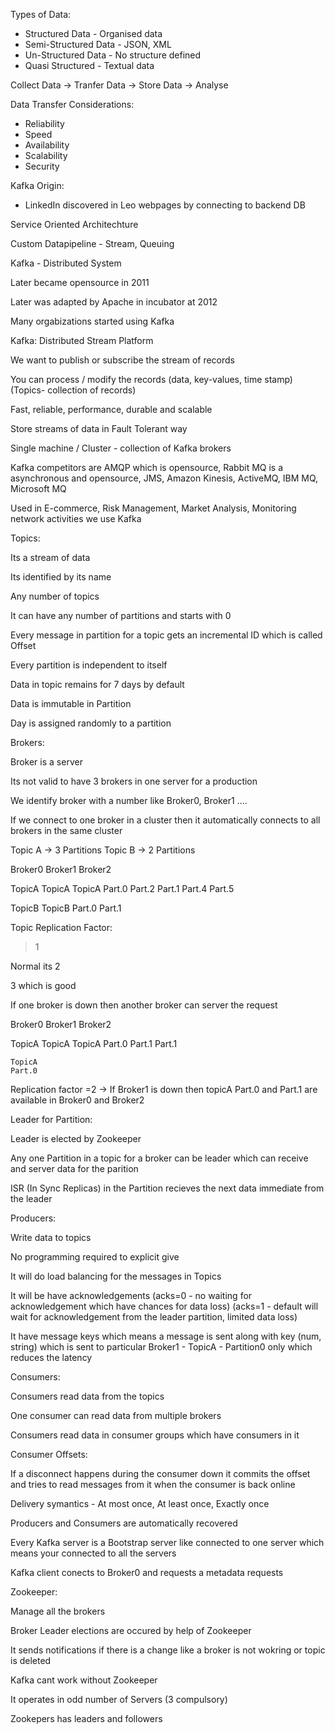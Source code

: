 Types of Data:

- Structured Data - Organised data
- Semi-Structured Data - JSON, XML
- Un-Structured Data - No structure defined
- Quasi Structured - Textual data

Collect Data -> Tranfer Data -> Store Data -> Analyse

Data Transfer Considerations:

- Reliability
- Speed
- Availability
- Scalability
- Security 

Kafka Origin:

- LinkedIn discovered in Leo webpages by connecting to backend DB

Service Oriented Architechture 

Custom Datapipeline - Stream, Queuing

Kafka - Distributed System 

Later became opensource in 2011

Later was adapted by Apache in incubator at 2012

Many orgabizations started using Kafka


Kafka: Distributed Stream Platform

We want to publish or subscribe the stream of records

You can process / modify the records (data, key-values, time stamp) (Topics- collection of records)

Fast, reliable, performance, durable and scalable

Store streams of data in Fault Tolerant way

Single machine / Cluster - collection of Kafka brokers

Kafka competitors are AMQP which is opensource, Rabbit MQ is a asynchronous and opensource, JMS, Amazon Kinesis, ActiveMQ, IBM MQ, Microsoft MQ

Used in E-commerce, Risk Management, Market Analysis, Monitoring network activities we use Kafka


Topics: 

Its a stream of data

Its identified by its name

Any number of topics

It can have any number of partitions and starts with 0

Every message in partition for a topic gets an incremental ID which is called Offset 

Every partition is independent to itself 

Data in topic remains for 7 days by default 

Data is immutable in Partition

Day is assigned randomly to a partition


Brokers:

Broker is a server

Its not valid to have 3 brokers in one server for a production 

We identify broker with a number like Broker0, Broker1 ....

If we connect to one broker in a cluster then it automatically connects to all brokers in the same cluster

Topic A -> 3 Partitions
Topic B -> 2 Partitions

Broker0 Broker1 Broker2 

TopicA	TopicA	TopicA
Part.0	Part.2	Part.1
Part.4		Part.5

TopicB	TopicB
Part.0	Part.1


Topic Replication Factor:

>1 

Normal its 2 

3 which is good 

If one broker is down then another broker can server the request

Broker0 Broker1 Broker2 

TopicA	TopicA	TopicA
Part.0	Part.1	Part.1
	
	TopicA
	Part.0	

Replication factor =2 -> If Broker1 is down then topicA Part.0 and Part.1 are available in Broker0 and Broker2


Leader for Partition:

Leader is elected by Zookeeper

Any one Partition in a topic for a broker can be leader which can receive and server data for the parition

ISR (In Sync Replicas) in the Partition recieves the next data immediate from the leader 


Producers:

Write data to topics 

No programming required to explicit give 

It will do load balancing for the messages in Topics 

It will be have acknowledgements (acks=0 - no waiting for acknowledgement which have chances for data loss) (acks=1 - default will wait for acknowledgement from the leader partition, limited data loss)

It have message keys which means a message is sent along with key (num, string) which is sent to particular Broker1 - TopicA - Partition0 only which reduces the latency


Consumers:

Consumers read data from the topics 

One consumer can read data from multiple brokers 

Consumers read data in consumer groups which have consumers in it 


Consumer Offsets:

If a disconnect happens during the consumer down it commits the offset and tries to read messages from it when the consumer is back online 

Delivery symantics - At most once, At least once, Exactly once



Producers and Consumers are automatically recovered

Every Kafka server is a Bootstrap server like connected to one server which means your connected to all the servers 

Kafka client conects to Broker0 and requests a metadata requests


Zookeeper:

Manage all the brokers 

Broker Leader elections are occured by help of Zookeeper

It sends notifications if there is a change like a broker is not wokring or topic is deleted 

Kafka cant work without Zookeeper

It operates in odd number of Servers (3 compulsory)

Zookepers has leaders and followers





